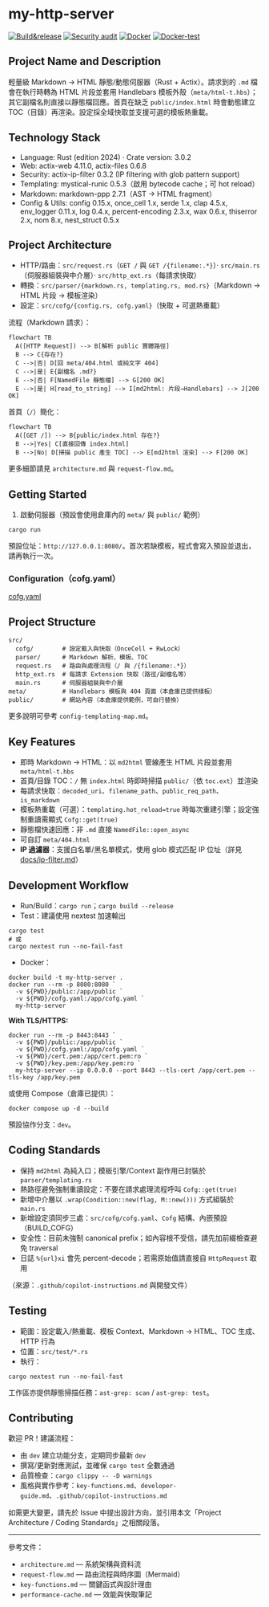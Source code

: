 # my-http-server

[![Build&release](https://github.com/Paul-16098/my-http-server/actions/workflows/cli.yml/badge.svg?branch=main)](https://github.com/Paul-16098/my-http-server/actions/workflows/cli.yml) [![Security audit](https://github.com/Paul-16098/my-http-server/actions/workflows/Security-audit.yml/badge.svg)](https://github.com/Paul-16098/my-http-server/actions/workflows/Security-audit.yml) [![Docker](https://github.com/Paul-16098/my-http-server/actions/workflows/docker-publish.yml/badge.svg)](https://github.com/Paul-16098/my-http-server/actions/workflows/docker-publish.yml) [![Docker-test](https://github.com/Paul-16098/my-http-server/actions/workflows/docker-test.yml/badge.svg?branch=dev)](https://github.com/Paul-16098/my-http-server/actions/workflows/docker-test.yml)

## Project Name and Description

輕量級 Markdown → HTML 靜態/動態伺服器（Rust + Actix）。請求到的 `.md` 檔會在執行時轉為 HTML 片段並套用 Handlebars 模板外殼（`meta/html-t.hbs`）；其它副檔名則直接以靜態檔回應。首頁在缺乏 `public/index.html` 時會動態建立 TOC（目錄）再渲染。設定採全域快取並支援可選的模板熱重載。

## Technology Stack

- Language: Rust (edition 2024) · Crate version: 3.0.2
- Web: actix-web 4.11.0, actix-files 0.6.8
- Security: actix-ip-filter 0.3.2 (IP filtering with glob pattern support)
- Templating: mystical-runic 0.5.3（啟用 bytecode cache；可 hot reload）
- Markdown: markdown-ppp 2.7.1（AST → HTML fragment）
- Config & Utils: config 0.15.x, once_cell 1.x, serde 1.x, clap 4.5.x, env_logger 0.11.x, log 0.4.x, percent-encoding 2.3.x, wax 0.6.x, thiserror 2.x, nom 8.x, nest_struct 0.5.x

## Project Architecture

- HTTP/路由：`src/request.rs`（`GET /` 與 `GET /{filename:.*}`）· `src/main.rs`（伺服器組裝與中介層）· `src/http_ext.rs`（每請求快取）
- 轉換：`src/parser/{markdown.rs, templating.rs, mod.rs}`（Markdown → HTML 片段 → 模板渲染）
- 設定：`src/cofg/{config.rs, cofg.yaml}`（快取 + 可選熱重載）

流程（Markdown 請求）：

```mermaid
flowchart TB
  A([HTTP Request]) --> B[解析 public 實體路徑]
  B --> C{存在?}
  C -->|否| D[回 meta/404.html 或純文字 404]
  C -->|是| E{副檔名 .md?}
  E -->|否| F[NamedFile 靜態檔] --> G[200 OK]
  E -->|是| H[read_to_string] --> I[md2html: 片段→Handlebars] --> J[200 OK]
```

首頁（`/`）簡化：

```mermaid
flowchart TB
  A([GET /]) --> B{public/index.html 存在?}
  B -->|Yes| C[直接回傳 index.html]
  B -->|No| D[掃描 public 產生 TOC] --> E[md2html 渲染] --> F[200 OK]
```

更多細節請見 `architecture.md` 與 `request-flow.md`。

## Getting Started

1. 啟動伺服器（預設會使用倉庫內的 `meta/` 與 `public/` 範例）

```pwsh
cargo run
```

預設位址：`http://127.0.0.1:8080/`。首次若缺模板，程式會寫入預設並退出，請再執行一次。

### Configuration（cofg.yaml）

[cofg.yaml](src/cofg/cofg.yaml)

## Project Structure

```text
src/
  cofg/        # 設定載入與快取（OnceCell + RwLock）
  parser/      # Markdown 解析、模板、TOC
  request.rs   # 路由與處理流程（/ 與 /{filename:.*}）
  http_ext.rs  # 每請求 Extension 快取（路徑/副檔名等）
  main.rs      # 伺服器組裝與中介層
meta/          # Handlebars 模板與 404 頁面（本倉庫已提供樣板）
public/        # 網站內容（本倉庫提供範例，可自行替換）
```

更多說明可參考 `config-templating-map.md`。

## Key Features

- 即時 Markdown → HTML：以 `md2html` 管線產生 HTML 片段並套用 `meta/html-t.hbs`
- 首頁/目錄 TOC：`/` 無 `index.html` 時即時掃描 `public/`（依 `toc.ext`）並渲染
- 每請求快取：`decoded_uri`、`filename_path`、`public_req_path`、`is_markdown`
- 模板熱重載（可選）：`templating.hot_reload=true` 時每次重建引擎；設定強制重讀需顯式 `Cofg::get(true)`
- 靜態檔快速回應：非 `.md` 直接 `NamedFile::open_async`
- 可自訂 `meta/404.html`
- **IP 過濾器**：支援白名單/黑名單模式，使用 glob 模式匹配 IP 位址（詳見 [docs/ip-filter.md](docs/ip-filter.md)）

## Development Workflow

- Run/Build：`cargo run`；`cargo build --release`
- Test：建議使用 nextest 加速輸出

```pwsh
cargo test
# 或
cargo nextest run --no-fail-fast
```

- Docker：

```pwsh
docker build -t my-http-server .
docker run --rm -p 8080:8080 `
  -v ${PWD}/public:/app/public `
  -v ${PWD}/cofg.yaml:/app/cofg.yaml `
  my-http-server
```

**With TLS/HTTPS:**

```pwsh
docker run --rm -p 8443:8443 `
  -v ${PWD}/public:/app/public `
  -v ${PWD}/cofg.yaml:/app/cofg.yaml `
  -v ${PWD}/cert.pem:/app/cert.pem:ro `
  -v ${PWD}/key.pem:/app/key.pem:ro `
  my-http-server --ip 0.0.0.0 --port 8443 --tls-cert /app/cert.pem --tls-key /app/key.pem
```

或使用 Compose（倉庫已提供）：

```pwsh
docker compose up -d --build
```

預設協作分支：`dev`。

## Coding Standards

- 保持 `md2html` 為純入口；模板引擎/Context 副作用已封裝於 `parser/templating.rs`
- 熱路徑避免強制重讀設定：不要在請求處理流程呼叫 `Cofg::get(true)`
- 新增中介層以 `.wrap(Condition::new(flag, M::new()))` 方式組裝於 `main.rs`
- 新增設定須同步三處：`src/cofg/cofg.yaml`、`Cofg` 結構、內嵌預設（BUILD_COFG）
- 安全性：目前未強制 canonical prefix；如內容根不受信，請先加前綴檢查避免 traversal
- 日誌 `%{url}xi` 會先 percent-decode；若需原始值請直接自 `HttpRequest` 取用

（來源：`.github/copilot-instructions.md` 與開發文件）

## Testing

- 範圍：設定載入/熱重載、模板 Context、Markdown → HTML、TOC 生成、HTTP 行為
- 位置：`src/test/*.rs`
- 執行：

```pwsh
cargo nextest run --no-fail-fast
```

工作區亦提供靜態掃描任務：`ast-grep: scan` / `ast-grep: test`。

## Contributing

歡迎 PR！建議流程：

- 由 `dev` 建立功能分支，定期同步最新 `dev`
- 撰寫/更新對應測試，並確保 `cargo test` 全數通過
- 品質檢查：`cargo clippy -- -D warnings`
- 風格與實作參考：`key-functions.md`、`developer-guide.md`、`.github/copilot-instructions.md`

如需更大變更，請先於 Issue 中提出設計方向，並引用本文「Project Architecture / Coding Standards」之相關段落。

---

參考文件：

- `architecture.md` — 系統架構與資料流
- `request-flow.md` — 路由流程與時序圖（Mermaid）
- `key-functions.md` — 關鍵函式與設計理由
- `performance-cache.md` — 效能與快取筆記
